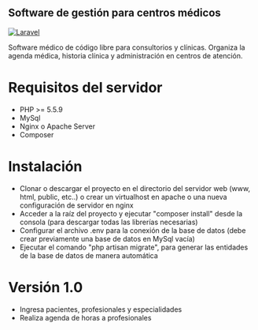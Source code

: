 ## Software de gestión para centros médicos

[![Laravel](https://img.shields.io/badge/Powered%20by-Laravel-orange.svg?style=flat)](https://www.laravel.com/)

Software médico de código libre para consultorios y clínicas. Organiza la agenda médica, historia clínica y administración en centros de atención.

# Requisitos del servidor
   - PHP >= 5.5.9
   - MySql 
   - Nginx o Apache Server
   - Composer 
   
# Instalación
   - Clonar o descargar el proyecto en el directorio del servidor web  (www, html, public, etc..) o crear un virtualhost en apache o una nueva configuración de servidor en nginx
   - Acceder a la raíz del proyecto y ejecutar "composer install" desde la consola (para descargar todas las librerías necesarias)
   - Configurar el archivo .env para la conexión de la base de datos (debe crear previamente una base de datos en MySql vacía)
   - Ejecutar el comando "php artisan migrate", para generar las entidades de la base de datos de manera automática
  
# Versión 1.0 
   - Ingresa pacientes, profesionales y especialidades
   - Realiza agenda de horas a profesionales

 

